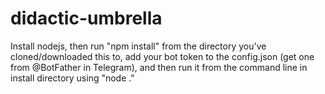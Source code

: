# didactic-umbrella

Install nodejs, then run "npm install" from the directory you've cloned/downloaded this to, add your bot token to the config.json (get one from @BotFather in Telegram), and then run it from the command line in install directory using "node ."
